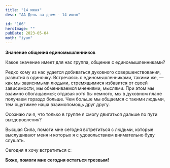 ```yaml
---
title: "14 июня"
desc: "АА День за днем - 14 июня"

id: "166"
heroImage: ""
pubDate: 2023-05-04
moth: "iyun"
---
```


**Значение общения единомышленников**

Какое значение имеет для нас группа, общение с единомышленниками?

Редко кому из нас удается добиваться духовного совершенствования, развития в
одиночку. Встречаясь с единомышленниками, такими же, — как мы зависимыми
людьми, стремящимися избавится от своей зависимости, мы обмениваемся мнениями,
мыслями. При этом мы взаимно обогащаемся; отдавая хотя бы немного, мы в
духовном плане получаем гораздо больше. Чем больше мы общаемся с такими
людьми, тем ощутимее наша взаимопомощь друг другу.

Осознаю ли я, что только в группе я смогу двигаться дальше по пути
выздоровления?

Высшая Сила, помоги мне сегодня встретиться с людьми, которые выслушивают меня
и которых я с удовольствием внимательно буду слушать.

Сегодня я хочу встретиться с:

**Боже, помоги мне сегодня остаться трезвым!**
